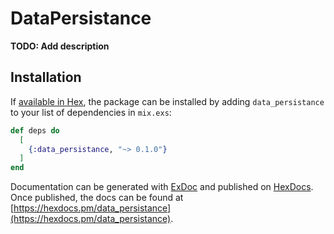 # DataPersistance

**TODO: Add description**

## Installation

If [available in Hex](https://hex.pm/docs/publish), the package can be installed
by adding `data_persistance` to your list of dependencies in `mix.exs`:

```elixir
def deps do
  [
    {:data_persistance, "~> 0.1.0"}
  ]
end
```

Documentation can be generated with [ExDoc](https://github.com/elixir-lang/ex_doc)
and published on [HexDocs](https://hexdocs.pm). Once published, the docs can
be found at [https://hexdocs.pm/data_persistance](https://hexdocs.pm/data_persistance).

